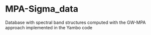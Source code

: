 # MPA-Sigma_data
Database with spectral band structures computed with the GW-MPA approach implemented in the Yambo code
